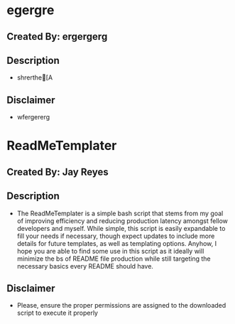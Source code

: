 
# egergre
Created By: ergergerg
---

## Description
- shrerthe[A

## Disclaimer
- wfergererg

    

# ReadMeTemplater
Created By: Jay Reyes
---

## Description
- The ReadMeTemplater is a simple bash script that stems from my goal of improving efficiency and reducing production latency amongst fellow developers and myself. While simple, this script is easily expandable to fill your needs if necessary, though expect updates to include more details for future templates, as well as templating options. Anyhow, I hope you are able to find some use in this script as it ideally will minimize the bs of README file production while still targeting the necessary basics every README should have.

## Disclaimer
- Please, ensure the proper permissions are assigned to the downloaded script to execute it properly

    
